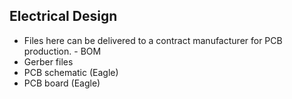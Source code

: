 
## Electrical Design

- Files here can be delivered to a contract manufacturer for PCB production. - BOM
- Gerber files
- PCB schematic (Eagle)
- PCB board (Eagle)
